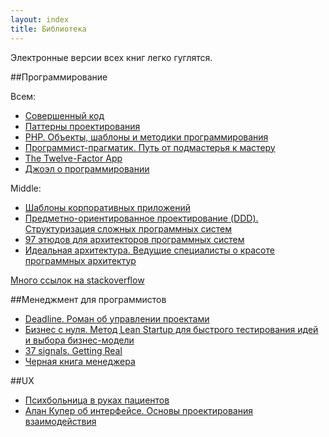 ```yaml
---
layout: index
title: Библиотека
---
```


Электронные версии всех книг легко гуглятся.

##Программирование

Всем:

* [Совершенный код](http://www.ozon.ru/context/detail/id/5508646/)
* [Паттерны проектирования](http://www.ozon.ru/context/detail/id/20217137/)
* [PHP. Объекты, шаблоны и методики программирования](https://www.ozon.ru/context/detail/id/5648968/)
* [Программист-прагматик. Путь от подмастерья к мастеру](http://www.ozon.ru/context/detail/id/3353337/)
* [The Twelve-Factor App](http://12factor.net/)
* [Джоэл о программировании](https://www.ozon.ru/context/detail/id/2820575/)

Middle:

* [Шаблоны корпоративных приложений](http://www.ozon.ru/context/detail/id/4884925/)
* [Предметно-ориентированное проектирование (DDD). Структуризация сложных программных систем](https://www.ozon.ru/context/detail/id/5497184/)
* [97 этюдов для архитекторов программных систем](https://www.ozon.ru/context/detail/id/5209853/)
* [Идеальная архитектура. Ведущие специалисты о красоте программных архитектур](http://www.ozon.ru/context/detail/id/5430638/)

[Много ссылок на stackoverflow](http://stackoverflow.com/questions/1711/what-is-the-single-most-influential-book-every-programmer-should-read)

##Менеджмент для программистов

* [Deadline. Роман об управлении проектами](https://www.ozon.ru/context/detail/id/7331278/)
* [Бизнес с нуля. Метод Lean Startup для быстрого тестирования идей и выбора бизнес-модели](https://www.ozon.ru/context/detail/id/18322266/)
* [37 signals. Getting Real](http://bookmate.com/books/MKH19g96)
* [Черная книга менеджера](http://stratoplan.ru/get/free/mbb/)

##UX

* [Психбольница в руках пациентов](http://www.ozon.ru/context/detail/id/4710758/)
* [Алан Купер об интерфейсе. Основы проектирования взаимодействия](http://www.ozon.ru/context/detail/id/4562908/)
